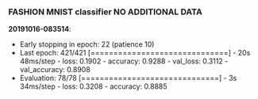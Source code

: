 ### FASHION MNIST classifier NO ADDITIONAL DATA

**20191016-083514**:  
* Early stopping in epoch: 22 (patience 10)
* Last epoch: 421/421 [==============================] - 20s 48ms/step - loss: 0.1902 - accuracy: 0.9288 - val_loss: 0.3112 - val_accuracy: 0.8908  
* Evaluation:  78/78 [==============================] - 3s 34ms/step - loss: 0.3208 - accuracy: 0.8885

